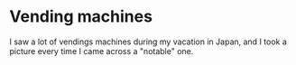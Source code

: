# Vending machines
I saw a lot of vendings machines during my vacation in Japan, and I took a picture every time I came across a "notable" one.
